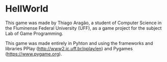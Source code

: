 # HellWorld
This game was made by Thiago Aragão, a student of Computer Science in the Fluminense Federal University (UFF), as a game project for the subject Lab of Game Programming.

This game was made entirely in Pyhton and using the frameworks and libraries PPlay (http://www2.ic.uff.br/pplay/en) and Pygames (https://www.pygame.org).
